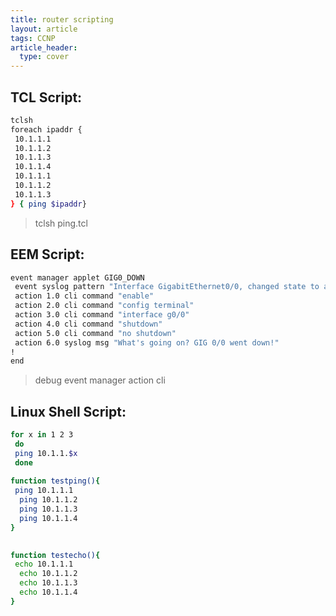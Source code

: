 ```yaml
---
title: router scripting
layout: article
tags: CCNP
article_header:
  type: cover
---
```


## TCL Script:

```bash
tclsh
foreach ipaddr {
 10.1.1.1
 10.1.1.2
 10.1.1.3
 10.1.1.4
 10.1.1.1
 10.1.1.2
 10.1.1.3
} { ping $ipaddr}
```

> tclsh ping.tcl

## EEM Script:

```bash
event manager applet GIG0_DOWN
 event syslog pattern "Interface GigabitEthernet0/0, changed state to administratively down" period 1
 action 1.0 cli command "enable"
 action 2.0 cli command "config terminal"
 action 3.0 cli command "interface g0/0"
 action 4.0 cli command "shutdown"
 action 5.0 cli command "no shutdown"
 action 6.0 syslog msg "What's going on? GIG 0/0 went down!"
!
end
```

> debug event manager action cli

## Linux Shell Script:

```bash
for x in 1 2 3
 do
 ping 10.1.1.$x
 done
 
function testping(){
 ping 10.1.1.1
  ping 10.1.1.2
  ping 10.1.1.3
  ping 10.1.1.4
}

 
function testecho(){
 echo 10.1.1.1
  echo 10.1.1.2
  echo 10.1.1.3
  echo 10.1.1.4
}
```